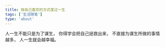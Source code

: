 ```yaml
---
title: 按自己喜欢的方式度过一生
tags: ['生活随笔']
type: 'about'
---
```


人一生不能只是为了谋生，
你得学会把自己拯救出来，
不直接为谋生所做的事情越多，
人一生就会越幸福。